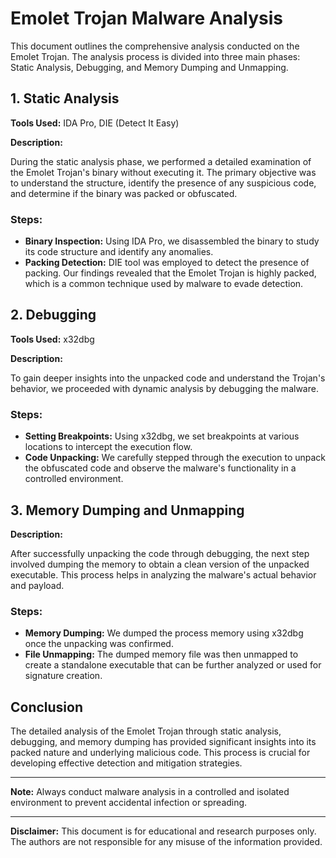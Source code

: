 # Emolet Trojan Malware Analysis

This document outlines the comprehensive analysis conducted on the Emolet Trojan. The analysis process is divided into three main phases: Static Analysis, Debugging, and Memory Dumping and Unmapping.

## 1. Static Analysis

**Tools Used:** IDA Pro, DIE (Detect It Easy)

**Description:**

During the static analysis phase, we performed a detailed examination of the Emolet Trojan's binary without executing it. The primary objective was to understand the structure, identify the presence of any suspicious code, and determine if the binary was packed or obfuscated.

### Steps:
- **Binary Inspection:** Using IDA Pro, we disassembled the binary to study its code structure and identify any anomalies.
- **Packing Detection:** DIE tool was employed to detect the presence of packing. Our findings revealed that the Emolet Trojan is highly packed, which is a common technique used by malware to evade detection.

## 2. Debugging

**Tools Used:** x32dbg

**Description:**

To gain deeper insights into the unpacked code and understand the Trojan's behavior, we proceeded with dynamic analysis by debugging the malware.

### Steps:
- **Setting Breakpoints:** Using x32dbg, we set breakpoints at various locations to intercept the execution flow.
- **Code Unpacking:** We carefully stepped through the execution to unpack the obfuscated code and observe the malware's functionality in a controlled environment.

## 3. Memory Dumping and Unmapping

**Description:**

After successfully unpacking the code through debugging, the next step involved dumping the memory to obtain a clean version of the unpacked executable. This process helps in analyzing the malware's actual behavior and payload.

### Steps:
- **Memory Dumping:** We dumped the process memory using x32dbg once the unpacking was confirmed.
- **File Unmapping:** The dumped memory file was then unmapped to create a standalone executable that can be further analyzed or used for signature creation.

## Conclusion

The detailed analysis of the Emolet Trojan through static analysis, debugging, and memory dumping has provided significant insights into its packed nature and underlying malicious code. This process is crucial for developing effective detection and mitigation strategies.

---

**Note:** Always conduct malware analysis in a controlled and isolated environment to prevent accidental infection or spreading.

---


**Disclaimer:** This document is for educational and research purposes only. The authors are not responsible for any misuse of the information provided.

